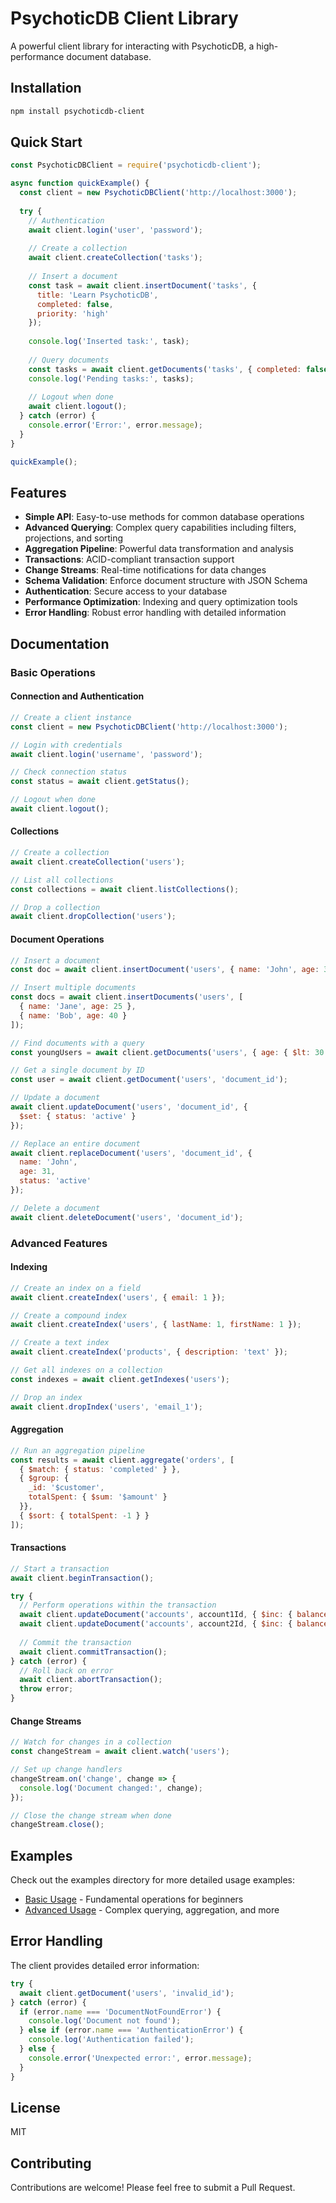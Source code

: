 # PsychoticDB Client Library

A powerful client library for interacting with PsychoticDB, a high-performance document database.

## Installation

```bash
npm install psychoticdb-client
```

## Quick Start

```javascript
const PsychoticDBClient = require('psychoticdb-client');

async function quickExample() {
  const client = new PsychoticDBClient('http://localhost:3000');
  
  try {
    // Authentication
    await client.login('user', 'password');
    
    // Create a collection
    await client.createCollection('tasks');
    
    // Insert a document
    const task = await client.insertDocument('tasks', {
      title: 'Learn PsychoticDB',
      completed: false,
      priority: 'high'
    });
    
    console.log('Inserted task:', task);
    
    // Query documents
    const tasks = await client.getDocuments('tasks', { completed: false });
    console.log('Pending tasks:', tasks);
    
    // Logout when done
    await client.logout();
  } catch (error) {
    console.error('Error:', error.message);
  }
}

quickExample();
```

## Features

- **Simple API**: Easy-to-use methods for common database operations
- **Advanced Querying**: Complex query capabilities including filters, projections, and sorting
- **Aggregation Pipeline**: Powerful data transformation and analysis
- **Transactions**: ACID-compliant transaction support
- **Change Streams**: Real-time notifications for data changes
- **Schema Validation**: Enforce document structure with JSON Schema
- **Authentication**: Secure access to your database
- **Performance Optimization**: Indexing and query optimization tools
- **Error Handling**: Robust error handling with detailed information

## Documentation

### Basic Operations

#### Connection and Authentication

```javascript
// Create a client instance
const client = new PsychoticDBClient('http://localhost:3000');

// Login with credentials
await client.login('username', 'password');

// Check connection status
const status = await client.getStatus();

// Logout when done
await client.logout();
```

#### Collections

```javascript
// Create a collection
await client.createCollection('users');

// List all collections
const collections = await client.listCollections();

// Drop a collection
await client.dropCollection('users');
```

#### Document Operations

```javascript
// Insert a document
const doc = await client.insertDocument('users', { name: 'John', age: 30 });

// Insert multiple documents
const docs = await client.insertDocuments('users', [
  { name: 'Jane', age: 25 },
  { name: 'Bob', age: 40 }
]);

// Find documents with a query
const youngUsers = await client.getDocuments('users', { age: { $lt: 30 } });

// Get a single document by ID
const user = await client.getDocument('users', 'document_id');

// Update a document
await client.updateDocument('users', 'document_id', { 
  $set: { status: 'active' } 
});

// Replace an entire document
await client.replaceDocument('users', 'document_id', { 
  name: 'John', 
  age: 31, 
  status: 'active' 
});

// Delete a document
await client.deleteDocument('users', 'document_id');
```

### Advanced Features

#### Indexing

```javascript
// Create an index on a field
await client.createIndex('users', { email: 1 });

// Create a compound index
await client.createIndex('users', { lastName: 1, firstName: 1 });

// Create a text index
await client.createIndex('products', { description: 'text' });

// Get all indexes on a collection
const indexes = await client.getIndexes('users');

// Drop an index
await client.dropIndex('users', 'email_1');
```

#### Aggregation

```javascript
// Run an aggregation pipeline
const results = await client.aggregate('orders', [
  { $match: { status: 'completed' } },
  { $group: { 
    _id: '$customer', 
    totalSpent: { $sum: '$amount' } 
  }},
  { $sort: { totalSpent: -1 } }
]);
```

#### Transactions

```javascript
// Start a transaction
await client.beginTransaction();

try {
  // Perform operations within the transaction
  await client.updateDocument('accounts', account1Id, { $inc: { balance: -100 } });
  await client.updateDocument('accounts', account2Id, { $inc: { balance: 100 } });
  
  // Commit the transaction
  await client.commitTransaction();
} catch (error) {
  // Roll back on error
  await client.abortTransaction();
  throw error;
}
```

#### Change Streams

```javascript
// Watch for changes in a collection
const changeStream = await client.watch('users');

// Set up change handlers
changeStream.on('change', change => {
  console.log('Document changed:', change);
});

// Close the change stream when done
changeStream.close();
```

## Examples

Check out the examples directory for more detailed usage examples:

- [Basic Usage](src/client/examples/basic-usage.js) - Fundamental operations for beginners
- [Advanced Usage](src/client/examples/advanced-usage.js) - Complex querying, aggregation, and more

## Error Handling

The client provides detailed error information:

```javascript
try {
  await client.getDocument('users', 'invalid_id');
} catch (error) {
  if (error.name === 'DocumentNotFoundError') {
    console.log('Document not found');
  } else if (error.name === 'AuthenticationError') {
    console.log('Authentication failed');
  } else {
    console.error('Unexpected error:', error.message);
  }
}
```

## License

MIT

## Contributing

Contributions are welcome! Please feel free to submit a Pull Request. 